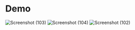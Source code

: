 # Demo 
![Screenshot (103)](https://github.com/HardCoder404/Reactjs-Concepts/assets/127084297/3305025e-698b-4754-843a-295953a4bac4)
![Screenshot (104)](https://github.com/HardCoder404/Reactjs-Concepts/assets/127084297/d553aa90-37a4-409c-afe4-1247f2b73898)
![Screenshot (102)](https://github.com/HardCoder404/Reactjs-Concepts/assets/127084297/045ea7da-2639-4ea1-810c-ca39e3158222)

